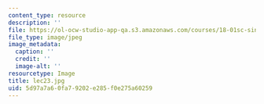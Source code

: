 ```yaml
---
content_type: resource
description: ''
file: https://ol-ocw-studio-app-qa.s3.amazonaws.com/courses/18-01sc-single-variable-calculus-fall-2010/5d97a7a60fa79202e285f0e275a60259_lec23.jpg
file_type: image/jpeg
image_metadata:
  caption: ''
  credit: ''
  image-alt: ''
resourcetype: Image
title: lec23.jpg
uid: 5d97a7a6-0fa7-9202-e285-f0e275a60259
---
```

